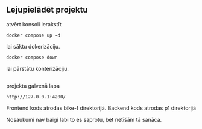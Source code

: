 ## Lejupielādēt projektu
atvērt konsoli ierakstīt
```
docker compose up -d
```
lai sāktu dokerizāciju.
```
docker compose down
```
lai pārstātu konterizāciju.
##
projekta galvenā lapa
```
http://127.0.0.1:4200/
```
Frontend kods atrodas bike-f direktorijā.
Backend kods atrodas p1 direktorijā

Nosaukumi nav baigi labi to es saprotu, bet netīšām tā sanāca.
